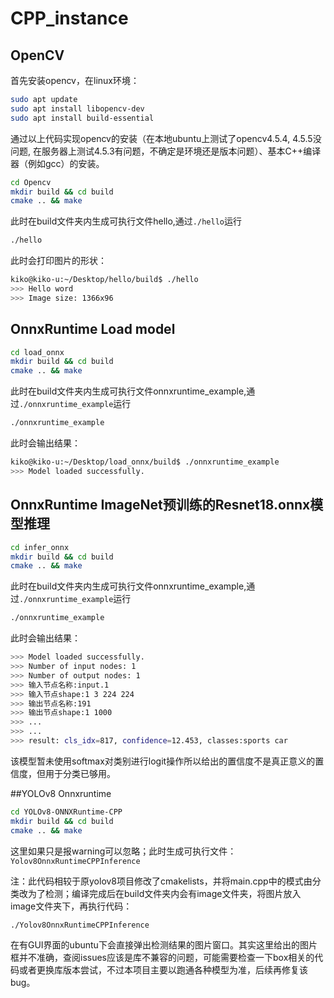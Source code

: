 # CPP_instance

## OpenCV
首先安装opencv，在linux环境：
```bash
sudo apt update
sudo apt install libopencv-dev
sudo apt install build-essential
```
通过以上代码实现opencv的安装（在本地ubuntu上测试了opencv4.5.4, 4.5.5没问题, 在服务器上测试4.5.3有问题，不确定是环境还是版本问题）、基本C++编译器（例如gcc）的安装。


```bash
cd Opencv
mkdir build && cd build
cmake .. && make
```
此时在build文件夹内生成可执行文件hello,通过`./hello`运行

```bash
./hello
```
此时会打印图片的形状：
```bash
kiko@kiko-u:~/Desktop/hello/build$ ./hello
>>> Hello word
>>> Image size: 1366x96
```

## OnnxRuntime Load model
```bash
cd load_onnx
mkdir build && cd build
cmake .. && make
```
此时在build文件夹内生成可执行文件onnxruntime_example,通过`./onnxruntime_example`运行
```bash
./onnxruntime_example
```

此时会输出结果：
```bash
kiko@kiko-u:~/Desktop/load_onnx/build$ ./onnxruntime_example 
>>> Model loaded successfully.
```

## OnnxRuntime ImageNet预训练的Resnet18.onnx模型推理
```bash
cd infer_onnx
mkdir build && cd build
cmake .. && make
```

此时在build文件夹内生成可执行文件onnxruntime_example,通过`./onnxruntime_example`运行
```bash
./onnxruntime_example
```

此时会输出结果：
```bash
>>> Model loaded successfully.
>>> Number of input nodes: 1
>>> Number of output nodes: 1
>>> 输入节点名称:input.1
>>> 输入节点shape:1 3 224 224 
>>> 输出节点名称:191
>>> 输出节点shape:1 1000 
>>> ...
>>> ...
>>> result: cls_idx=817, confidence=12.453, classes:sports car
```
该模型暂未使用softmax对类别进行logit操作所以给出的置信度不是真正意义的置信度，但用于分类已够用。

##YOLOv8 Onnxruntime
```bash
cd YOLOv8-ONNXRuntime-CPP
mkdir build && cd build
cmake .. && make
```
这里如果只是报warning可以忽略；此时生成可执行文件：`Yolov8OnnxRuntimeCPPInference`

注：此代码相较于原yolov8项目修改了cmakelists，并将main.cpp中的模式由分类改为了检测；编译完成后在build文件夹内会有image文件夹，将图片放入image文件夹下，再执行代码：
```bash
./Yolov8OnnxRuntimeCPPInference
```
在有GUI界面的ubuntu下会直接弹出检测结果的图片窗口。其实这里给出的图片框并不准确，查阅issues应该是库不兼容的问题，可能需要检查一下box相关的代码或者更换库版本尝试，不过本项目主要以跑通各种模型为准，后续再修复该bug。
